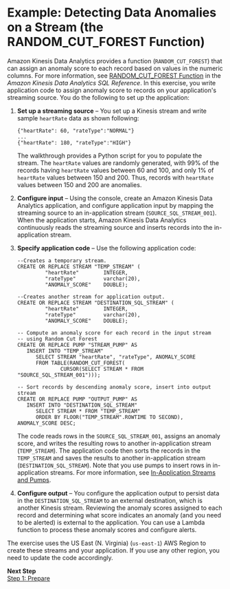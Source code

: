 # Example: Detecting Data Anomalies on a Stream \(the RANDOM\_CUT\_FOREST Function\)<a name="app-anomaly-detection"></a>

Amazon Kinesis Data Analytics provides a function \(`RANDOM_CUT_FOREST`\) that can assign an anomaly score to each record based on values in the numeric columns\. For more information, see [RANDOM\_CUT\_FOREST Function](http://docs.aws.amazon.com/kinesisanalytics/latest/sqlref/analytics-sql-reference.html) in the *Amazon Kinesis Data Analytics SQL Reference*\. In this exercise, you write application code to assign anomaly score to records on your application's streaming source\. You do the following to set up the application:

1. **Set up a streaming source** – You set up a Kinesis stream and write sample `heartRate` data as shown following:

   ```
   {"heartRate": 60, "rateType":"NORMAL"}
   ...
   {"heartRate": 180, "rateType":"HIGH"}
   ```

   The walkthrough provides a Python script for you to populate the stream\. The `heartRate` values are randomly generated, with 99% of the records having `heartRate` values between 60 and 100, and only 1% of `heartRate` values between 150 and 200\. Thus, records with `heartRate` values between 150 and 200 are anomalies\. 

1. **Configure input** – Using the console, create an Amazon Kinesis Data Analytics application, and configure application input by mapping the streaming source to an in\-application stream \(`SOURCE_SQL_STREAM_001`\)\. When the application starts, Amazon Kinesis Data Analytics continuously reads the streaming source and inserts records into the in\-application stream\.

1. **Specify application code** – Use the following application code:

   ```
   --Creates a temporary stream.
   CREATE OR REPLACE STREAM "TEMP_STREAM" (
   	        "heartRate"        INTEGER,
   	        "rateType"         varchar(20),
   	        "ANOMALY_SCORE"    DOUBLE);
   
   --Creates another stream for application output.	        
   CREATE OR REPLACE STREAM "DESTINATION_SQL_STREAM" (
   	        "heartRate"        INTEGER,
   	        "rateType"         varchar(20),
   	        "ANOMALY_SCORE"    DOUBLE);
   
   -- Compute an anomaly score for each record in the input stream
   -- using Random Cut Forest
   CREATE OR REPLACE PUMP "STREAM_PUMP" AS 
      INSERT INTO "TEMP_STREAM"
         SELECT STREAM "heartRate", "rateType", ANOMALY_SCORE 
         FROM TABLE(RANDOM_CUT_FOREST(
                 CURSOR(SELECT STREAM * FROM "SOURCE_SQL_STREAM_001")));
   
   -- Sort records by descending anomaly score, insert into output stream
   CREATE OR REPLACE PUMP "OUTPUT_PUMP" AS 
      INSERT INTO "DESTINATION_SQL_STREAM"
         SELECT STREAM * FROM "TEMP_STREAM"
         ORDER BY FLOOR("TEMP_STREAM".ROWTIME TO SECOND), ANOMALY_SCORE DESC;
   ```

   The code reads rows in the `SOURCE_SQL_STREAM_001`, assigns an anomaly score, and writes the resulting rows to another in\-application stream \(`TEMP_STREAM`\)\. The application code then sorts the records in the `TEMP_STREAM` and saves the results to another in\-application stream \(`DESTINATION_SQL_STREAM`\)\. Note that you use pumps to insert rows in in\-application streams\. For more information, see [In\-Application Streams and Pumps](streams-pumps.md)\.

1. **Configure output** – You configure the application output to persist data in the `DESTINATION_SQL_STREAM` to an external destination, which is another Kinesis stream\. Reviewing the anomaly scores assigned to each record and determining what score indicates an anomaly \(and you need to be alerted\) is external to the application\. You can use a Lambda function to process these anomaly scores and configure alerts\. 

The exercise uses the US East \(N\. Virginia\) \(`us-east-1`\) AWS Region to create these streams and your application\. If you use any other region, you need to update the code accordingly\.

**Next Step**  
[Step 1: Prepare ](app-anomaly-prepare.md)